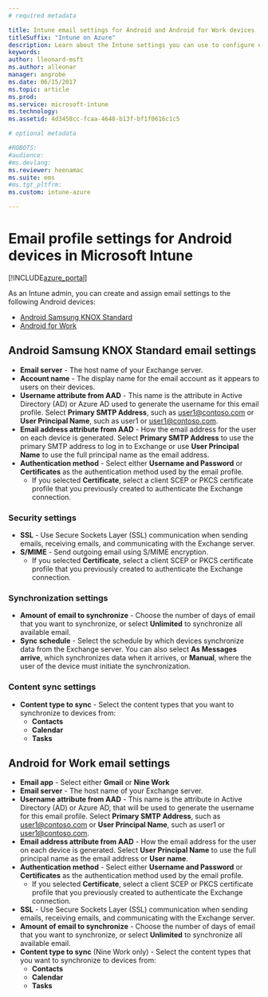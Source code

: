 ```yaml
---
# required metadata

title: Intune email settings for Android and Android for Work devicestitleSuffix: "Intune on Azure"
description: Learn about the Intune settings you can use to configure email connections on Android devices."
keywords:
author: lleonard-msft
ms.author: alleonar
manager: angrobe
ms.date: 06/15/2017
ms.topic: article
ms.prod:
ms.service: microsoft-intune
ms.technology:
ms.assetid: 4d3458cc-fcaa-4648-b13f-bf1f0616c1c5

# optional metadata

#ROBOTS:
#audience:
#ms.devlang:
ms.reviewer: heenamac
ms.suite: ems
#ms.tgt_pltfrm:
ms.custom: intune-azure

---
```


# Email profile settings for Android  devices in Microsoft Intune

[!INCLUDE[azure_portal](./includes/azure_portal.md)]

As an Intune admin, you can create and assign email settings to the following Android devices:
- [Android Samsung KNOX Standard](#android-samsung-knox-standard-email-settings)
- [Android for Work](#android-for-work-email-settings)

## Android Samsung KNOX Standard email settings
- **Email server** - The host name of your Exchange server.
- **Account name** - The display name for the email account as it appears to users on their devices.
- **Username attribute from AAD** - This name is the attribute in Active Directory (AD) or Azure AD used to generate the username for this email profile. Select **Primary SMTP Address**, such as user1@contoso.com or **User Principal Name**, such as user1 or user1@contoso.com.
- **Email address attribute from AAD** - How the email address for the user on each device is generated. Select **Primary SMTP Address** to use the primary SMTP address to log in to Exchange or use **User Principal Name** to use the full principal name as the email address.
- **Authentication method** - Select either **Username and Password** or **Certificates** as the authentication method used by the email profile.
	- If you selected **Certificate**, select a client SCEP or PKCS certificate profile that you previously created to authenticate the Exchange connection.

### Security settings

- **SSL** - Use Secure Sockets Layer (SSL) communication when sending emails, receiving emails, and communicating with the Exchange server.
- **S/MIME** - Send outgoing email using S/MIME encryption.
	- If you selected **Certificate**, select a client SCEP or PKCS certificate profile that you previously created to authenticate the Exchange connection.

### Synchronization settings

- **Amount of email to synchronize** - Choose the number of days of email that you want to synchronize, or select **Unlimited** to synchronize all available email.
- **Sync schedule** - Select the schedule by which devices synchronize data from the Exchange server. You can also select **As Messages arrive**, which synchronizes data when it arrives, or **Manual**, where the user of the device must initiate the synchronization.

### Content sync settings

- **Content type to sync** - Select the content types that you want to synchronize to devices from:
	- **Contacts**
	- **Calendar**
	- **Tasks**

## Android for Work email settings

- **Email app** - Select either **Gmail** or **Nine Work**
- **Email server** - The host name of your Exchange server.
- **Username attribute from AAD** - This name is the attribute in Active Directory (AD) or Azure AD, that will be used to generate the username for this email profile. Select **Primary SMTP Address**, such as user1@contoso.com or **User Principal Name**, such as user1 or user1@contoso.com.
- **Email address attribute from AAD** - How the email address for the user on each device is generated. Select **User Principal Name** to use the full principal name as the email address or **User name**.
- **Authentication method** - Select either **Username and Password** or **Certificates** as the authentication method used by the email profile.
	- If you selected **Certificate**, select a client SCEP or PKCS certificate profile that you previously created to authenticate the Exchange connection.
- **SSL** - Use Secure Sockets Layer (SSL) communication when sending emails, receiving emails, and communicating with the Exchange server.
- **Amount of email to synchronize** - Choose the number of days of email that you want to synchronize, or select **Unlimited** to synchronize all available email.
- **Content type to sync** (Nine Work only) - Select the content types that you want to synchronize to devices from:
	- **Contacts**
	- **Calendar**
	- **Tasks**
